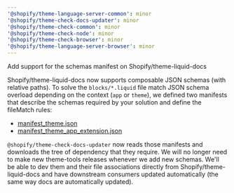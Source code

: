 ```yaml
---
'@shopify/theme-language-server-common': minor
'@shopify/theme-check-docs-updater': minor
'@shopify/theme-check-common': minor
'@shopify/theme-check-node': minor
'@shopify/theme-check-browser': minor
'@shopify/theme-language-server-browser': minor
---
```


Add support for the schemas manifest on Shopify/theme-liquid-docs

Shopify/theme-liquid-docs now supports composable JSON schemas (with relative paths). To solve the `blocks/*.liquid` file match JSON schema overload depending on the context (`app` or `theme`), we defined two manifests that describe the schemas required by your solution and define the fileMatch rules:

- [manifest_theme.json](https://github.com/Shopify/theme-liquid-docs/blob/main/schemas/manifest_theme.json)
- [manifest_theme_app_extension.json](https://github.com/Shopify/theme-liquid-docs/blob/main/schemas/manifest_theme.json)

`@shopify/theme-check-docs-updater` now reads those manifests and downloads the tree of dependency that they require. We will no longer need to make new theme-tools releases whenever we add new schemas. We'll be able to dev them and their file associations directly from Shopify/theme-liquid-docs and have downstream consumers updated automatically (the same way docs are automatically updated).
